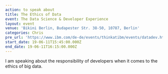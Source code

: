 ```yaml
---
action: to speak about
title: The Ethics of Data
event: The Data Science & Developer Experience
layout: event
venue: 'Bikini Berlin, Budapester Str. 38-50, 10787, Berlin'
categories: Chris
pre_url: 'https://www.ibm.com/de-de/events/thinkatibm/events/datadev.html'
start_date: 19-06-11T15:45:00.000Z
end_date: 19-06-11T16:15:00.000Z
---
```


I am speaking about the responsibility of developers when it comes to the ethics of big data.
